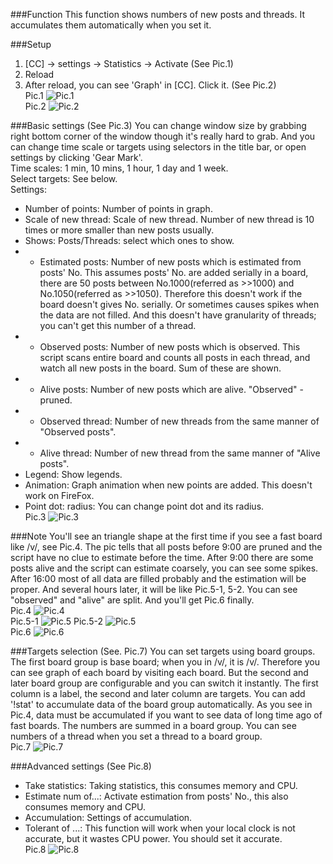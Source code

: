 ###Function
This function shows numbers of new posts and threads. It accumulates them automatically when you set it.

###Setup
1. \[CC\] -> settings -> Statistics -> Activate (See Pic.1)<br>
2. Reload<br>
3. After reload, you can see 'Graph' in [CC]. Click it. (See Pic.2)<br>
Pic.1 ![Pic.1](https://github.com/DogMan8/CatChan/blob/master/docs/stats_setup_0.png)<br>
Pic.2 ![Pic.2](https://github.com/DogMan8/CatChan/blob/master/docs/stats_setup_1.png)<br>

###Basic settings (See Pic.3)
You can change window size by grabbing right bottom corner of the window though it's really hard to grab. And you can change time scale or targets using selectors in the title bar, or open settings by clicking 'Gear Mark'.<br>
Time scales: 1 min, 10 mins, 1 hour, 1 day and 1 week.<br>
Select targets: See below.<br>
Settings:<br>
- Number of points: Number of points in graph. 
- Scale of new thread: Scale of new thread. Number of new thread is 10 times or more smaller than new posts usually.
- Shows: Posts/Threads: select which ones to show.
- - Estimated posts: Number of new posts which is estimated from posts' No. This assumes posts' No. are added serially in a board, there are 50 posts between No.1000(referred as >>1000) and No.1050(referred as >>1050). Therefore this doesn't work if the board doesn't gives No. serially. Or sometimes causes spikes when the data are not filled. And this doesn't have granularity of threads; you can't get this number of a thread. 
- - Observed posts: Number of new posts which is observed. This script scans entire board and counts all posts in each thread, and watch all new posts in the board. Sum of these are shown.
- - Alive posts: Number of new posts which are alive. "Observed" - pruned.
- - Observed thread: Number of new threads from the same manner of "Observed posts".
- - Alive thread: Number of new thread from the same manner of "Alive posts".
- Legend: Show legends.
- Animation: Graph animation when new points are added. This doesn't work on FireFox.
- Point dot: radius: You can change point dot and its radius.<br>
Pic.3 ![Pic.3](https://github.com/DogMan8/CatChan/blob/master/docs/stats_settings_0.png)<br>

###Note
You'll see an triangle shape at the first time if you see a fast board like /v/, see Pic.4. The pic tells that all posts before 9:00 are pruned and the script have no clue to estimate before the time. After 9:00 there are some posts alive and the script can estimate coarsely, you can see some spikes. After 16:00 most of all data are filled probably and the estimation will be proper. And several hours later, it will be like Pic.5-1, 5-2. You can see "observed" and "alive" are split. And you'll get Pic.6 finally.<br>
Pic.4 ![Pic.4](https://github.com/DogMan8/CatChan/blob/master/docs/stats_note_0.png)<br>
Pic.5-1 ![Pic.5](https://github.com/DogMan8/CatChan/blob/master/docs/stats_note_1.png)
Pic.5-2 ![Pic.5](https://github.com/DogMan8/CatChan/blob/master/docs/stats_note_3.png)<br>
Pic.6 ![Pic.6](https://github.com/DogMan8/CatChan/blob/master/docs/stats_note_2.png)<br>

###Targets selection (See. Pic.7)
You can set targets using board groups. The first board group is base board; when you in /v/, it is /v/. Therefore you can see graph of each board by visiting each board. But the second and later board group are configurable and you can switch it instantly. The first column is a label, the second and later column are targets. You can add '!stat' to accumulate data of the board group automatically. As you see in Pic.4, data must be accumulated if you want to see data of long time ago of fast boards. The numbers are summed in a board group. You can see numbers of a thread when you set a thread to a board group.<br>
Pic.7 ![Pic.7](https://github.com/DogMan8/CatChan/blob/master/docs/stats_settings_1.png)<br>

###Advanced settings (See Pic.8)
- Take statistics: Taking statistics, this consumes memory and CPU.
- Estimate num of...: Activate estimation from posts' No., this also consumes memory and CPU.
- Accumulation: Settings of accumulation.
- Tolerant of ...: This function will work when your local clock is not accurate, but it wastes CPU power. You should set it accurate.<br>
Pic.8 ![Pic.8](https://github.com/DogMan8/CatChan/blob/master/docs/stats_settings_2.png)<br>
